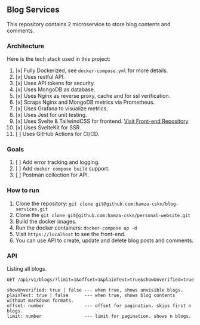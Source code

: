 ## Blog Services

This repository contains 2 microservice to store blog contents and comments.

### Architecture
Here is the tech stack used in this project:
1. [x] Fully Dockerized, see `docker-compose.yml` for more details. <!-- todo -->
2. [x] Uses restful API.
3. [x] Uses API tokens for security.
4. [x] Uses MongoDB as database.
5. [x] Uses Nginx as reverse proxy, cache and for ssl verification.
6. [x] Scraps Nginx and MongoDB metrics via Prometheus.
7. [x] Uses Grafana to visualize metrics.
8. [x] Uses Jest for unit testing.
9. [x] Uses Svelte & TailwindCSS for frontend. [Visit Front-end Repository](https://github.com/hamza-cskn/personal-website)
10. [x] Uses SvelteKit for SSR.
11. [ ] Uses GitHub Actions for CI/CD.

### Goals
1. [ ] Add error tracking and logging.
2. [ ] Add `docker compose build` support.
3. [ ] Postman collection for API.

### How to run
1. Clone the repository: `git clone git@github.com:hamza-cskn/blog-services.git`
2. Clone the `git clone git@github.com:hamza-cskn/personal-website.git`
3. Build the docker images.
4. Run the docker containers: `docker-compose up -d`
5. Visit `https://localhost` to see the front-end.
6. You can use API to create, update and delete blog posts and comments.

### API
Listing all blogs.
```http request
GET /api/v1/blogs/?limit=1&offset=1&plainText=true&showUnverified=true

showUnverified: true | false --- when true, shows unvisible blogs.
plainText: true | false      --- when true, shows blog contents without markdown formats.
offset: number               --- offset for pagination. skips first n blogs.
limit: number                --- limit for pagination. shows n blogs.
```